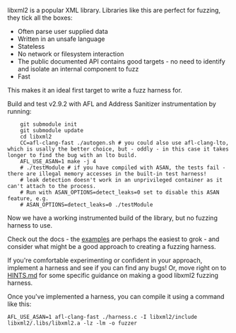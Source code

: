 libxml2 is a popular XML library. Libraries like this are perfect for fuzzing, they tick all the boxes:

- Often parse user supplied data
- Written in an unsafe language
- Stateless
- No network or filesystem interaction
- The public documented API contains good targets - no need to identify and isolate an internal component to fuzz
- Fast

This makes it an ideal first target to write a fuzz harness for.

Build and test v2.9.2 with AFL and Address Sanitizer instrumentation by running:

```shell
    git submodule init
    git submodule update
    cd libxml2
    CC=afl-clang-fast ./autogen.sh # you could also use afl-clang-lto, which is usally the better choice, but - oddly - in this case it takes longer to find the bug with an lto build.
    AFL_USE_ASAN=1 make -j 4
    # ./testModule # if you have compiled with ASAN, the tests fail - there are illegal memory accesses in the built-in test harness!
    # leak detection doesn't work in an unprivileged container as it can't attach to the process.
    # Run with ASAN_OPTIONS=detect_leaks=0 set to disable this ASAN feature, e.g.
    # ASAN_OPTIONS=detect_leaks=0 ./testModule
```

Now we have a working instrumented build of the library, but no fuzzing harness to use.

Check out the docs - the [examples](http://xmlsoft.org/examples/index.html) are perhaps the easiest to grok - and
consider what might be a good approach to creating a fuzzing harness.

If you're comfortable experimenting or confident in your approach, implement a harness and see if you can find any bugs!
Or, move right on to [HINTS.md](./HINTS.md) for some specific guidance on making a good libxml2 fuzzing harness.

Once you've implemented a harness, you can compile it using a command like this:

    AFL_USE_ASAN=1 afl-clang-fast ./harness.c -I libxml2/include libxml2/.libs/libxml2.a -lz -lm -o fuzzer
